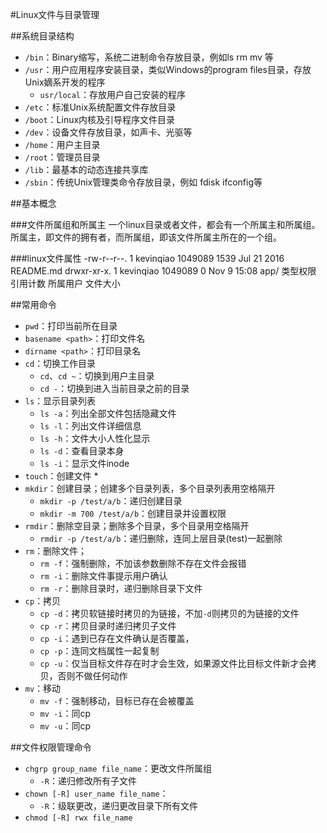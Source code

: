 #Linux文件与目录管理

##系统目录结构
+ `/bin`：Binary缩写，系统二进制命令存放目录，例如ls rm mv 等
+ `/usr`：用户应用程序安装目录，类似Windows的program files目录，存放Unix嫡系开发的程序
	* `usr/local`：存放用户自己安装的程序
+ `/etc`：标准Unix系统配置文件存放目录
+ `/boot`：Linux内核及引导程序文件目录
+ `/dev`：设备文件存放目录，如声卡、光驱等
+ `/home`：用户主目录
+ `/root`：管理员目录
+ `/lib`：最基本的动态连接共享库
+ `/sbin`：传统Unix管理类命令存放目录，例如 fdisk ifconfig等

##基本概念

###文件所属组和所属主
一个linux目录或者文件，都会有一个所属主和所属组。所属主，即文件的拥有者，而所属组，即该文件所属主所在的一个组。

###linux文件属性
  -rw-r--r--.   1     kevinqiao 1049089    1539 Jul 21  2016 README.md
  drwxr-xr-x.   1     kevinqiao 1049089       0 Nov  9 15:08 app/
类型权限       引用计数   所属用户  文件大小    


##常用命令
+ `pwd`：打印当前所在目录
+ `basename <path>`：打印文件名
+ `dirname <path>`：打印目录名
+ `cd`：切换工作目录
	* `cd`、`cd ~`：切换到用户主目录
	* `cd -`：切换到进入当前目录之前的目录
+ `ls`：显示目录列表
	* `ls -a`：列出全部文件包括隐藏文件
	* `ls -l`：列出文件详细信息
	* `ls -h`：文件大小人性化显示
	* `ls -d`：查看目录本身
	* `ls -i`：显示文件inode
+ `touch`：创建文件
  *  
+ `mkdir`：创建目录；创建多个目录列表，多个目录列表用空格隔开
	* `mkdir -p /test/a/b`：递归创建目录
	* `mkdir -m 700 /test/a/b`：创建目录并设置权限
+ `rmdir`：删除空目录；删除多个目录，多个目录用空格隔开
	* `rmdir -p /test/a/b`：递归删除，连同上层目录(test)一起删除
+ `rm`：删除文件；
	* `rm -f`：强制删除，不加该参数删除不存在文件会报错
	* `rm -i`：删除文件事提示用户确认
	* `rm -r`：删除目录时，递归删除目录下文件
+ `cp`：拷贝
	* `cp -d`：拷贝软链接时拷贝的为链接，不加`-d`则拷贝的为链接的文件
	* `cp -r`：拷贝目录时递归拷贝子文件
	* `cp -i`：遇到已存在文件确认是否覆盖，
	* `cp -p`：连同文档属性一起复制
	* `cp -u`：仅当目标文件存在时才会生效，如果源文件比目标文件新才会拷贝，否则不做任何动作
+ `mv`：移动
	* `mv -f`：强制移动，目标已存在会被覆盖
	* `mv -i`：同cp
	* `mv -u`：同cp

##文件权限管理命令
+ `chgrp group_name file_name`：更改文件所属组
  + `-R`：递归修改所有子文件
+ `chown [-R] user_name file_name`：
	* `-R`：级联更改，递归更改目录下所有文件
+ `chmod [-R] rwx file_name`



